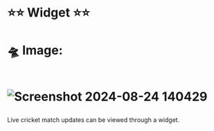  <h1 > ⭐⭐ Widget ⭐⭐ </h1>

<h1>🛸 Image:  </br></br>

![Screenshot 2024-08-24 140429](https://github.com/user-attachments/assets/f25f6b19-f90b-4fa9-a1dd-b954e1ad8d01)

</h1>

<p>Live cricket match updates can be viewed through a widget.</p>
